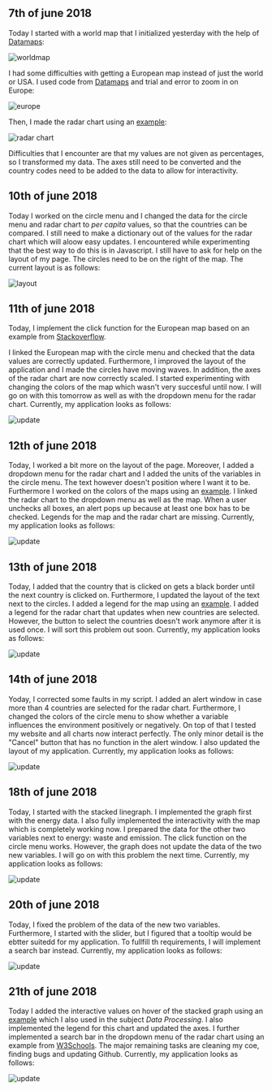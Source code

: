 ## 7th of june 2018
Today I started with a world map that I initialized yesterday with the help of [Datamaps](http://datamaps.github.io/):

![worldmap](/doc/log1.PNG)

I had some difficulties with getting a European map instead of just the world or USA. I used code from [Datamaps](http://datamaps.github.io/) and trial and error to zoom in on Europe:

![europe](/doc/log2.PNG)

Then, I made the radar chart using an [example](https://gist.github.com/nbremer/6506614):

![radar chart](/doc/log3.PNG)

Difficulties that I encounter are that my values are not given as percentages, so I transformed my data. The axes still need to be converted and the country codes need to be added to the data to allow for interactivity.


## 10th of june 2018
Today I worked on the circle menu and I changed the data for the circle menu and radar chart to *per capita* values, so that the countries can be compared. I still need to make a dictionary out of the values for the radar chart which will aloow easy updates. I encountered while experimenting that the best way to do this is in Javascript. I still have to ask for help on the layout of my page. The circles need to be on the right of the map. The current layout is as follows:

![layout](/doc/log4.PNG)

## 11th of june 2018
Today, I implement the click function for the European map based on an example from [Stackoverflow](https://stackoverflow.com/questions/27215394/d3-datamaps-onclick-events-on-bubbles).

I linked the European map with the circle menu and checked that the data values are correctly updated. Furthermore, I improved the layout of the application and I made the circles have moving waves. In addition, the axes of the radar chart are now correctly scaled. I started experimenting with changing the colors of the map which wasn't very succesful until now. I will go on with this tomorrow as well as with the dropdown menu for the radar chart. Currently, my application looks as follows:

![update](/doc/log5.PNG)

## 12th of june 2018
Today, I worked a bit more on the layout of the page. Moreover, I added a dropdown menu for the radar chart and I added the units of the variables in the circle menu. The text however doesn't position where I want it to be. Furthermore I worked on the colors of the maps using an [example](https://github.com/markmarkoh/datamaps/blob/master/src/examples/highmaps_world.html). I linked the radar chart to the dropdown menu as well as the map. When a user unchecks all boxes, an alert pops up because at least one box has to be checked. Legends for the map and the radar chart are missing. Currently, my application looks as follows:

![update](/doc/log6.PNG)

## 13th of june 2018
Today, I added that the country that is clicked on gets a black border until the next country is clicked on. Furthermore, I updated the layout of the text next to the circles. I added a legend for the map using an [example](http://eyeseast.github.io/visible-data/2013/08/27/responsive-legends-with-d3/). I added a legend for the radar chart that updates when new countries are selected. However, the button to select the countries doesn't work anymore after it is used once. I will sort this problem out soon. Currently, my application looks as follows:

![update](/doc/log7.PNG)

## 14th of june 2018
Yoday, I corrected some faults in my script. I added an alert window in case more than 4 countries are selected for the radar chart. Furthermore, I changed the colors of the circle menu to show whether a variable influences the environment positively or negatively. On top of that I tested my website and all charts now interact perfectly. The only minor detail is the "Cancel" button that has no function in the alert window. I also updated the layout of my application. Currently, my application looks as follows:

![update](/doc/log8.PNG)

## 18th of june 2018
Today, I started with the stacked linegraph. I implemented the graph first with the energy data. I also fully implemented the interactivity with the map which is completely working now. I prepared the data for the other two variables next to energy: waste and emission. The click function on the circle menu works. However, the graph does not update the data of the two new variables. I will go on with this problem the next time. Currently, my application looks as follows:

![update](/doc/log9.PNG)

## 20th of june 2018
Today, I fixed the problem of the data of the new two variables. Furthermore, I started with the slider, but I figured that a tooltip would be ebtter suitedd for my application. To fullfill th requirements, I will implement a search bar instead. Currently, my application looks as follows:

![update](/doc/log10.PNG)

## 21th of june 2018
Today I added the interactive values on hover of the stacked graph using an [example](https://bl.ocks.org/larsenmtl/e3b8b7c2ca4787f77d78f58d41c3da91) which I also used in the subject *Data Processing*. I also implemented the legend for this chart and updated the axes. I further implemented a search bar in the dropdown menu of the radar chart using an example from [W3Schools](https://www.w3schools.com/howto/howto_js_filter_dropdown.asp). The major remaining tasks are cleaning my coe, finding bugs and updating Github. Currently, my application looks as follows:

![update](/doc/log11.PNG)
